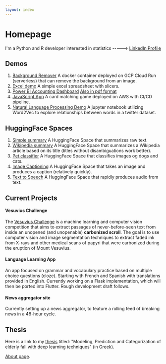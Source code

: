 ```yaml
---
layout: index
---
```



# Homepage
I'm a Python and R developer interested in statistics -----> [LinkedIn Profile](https://www.linkedin.com/in/dimitrios-alexandridis-49334b273)



## Demos

1.  [Background Remover](https://shorturl.at/cvzEG)
    A docker container deployed on GCP Cloud Run (serverless) that can remove the background from an image.
2.  [Excel demo](https://1drv.ms/x/c/c1f2105e451df39e/Ea5dTIaeEkpLuHuQ8xMRt2kBZlb2Yc3dK9lWNrJZNLhY9g?e=Bofrg6)
    A simple excel spreadsheet with slicers.
3.  [Power BI Accounting Dashboard](https://drive.google.com/file/d/1RRZjAgzBXe6BdCIeFg1qIi0CuBJMd1Mi/view?usp=sharing)
    [Also in pdf format](https://drive.google.com/file/d/1htELSPWr9nzC66PF5FfazWa6AP_Aprvd/view?usp=sharing)
4.  [JavaScript App](http://cicdgame.s3-website-us-east-1.amazonaws.com/)
    A card matching game deployed on AWS with CI/CD pipeline.
5.  [Natural Language Processing Demo](https://nbviewer.org/github/di-mitris/ml-ai-projects/blob/9c23b13b5c012005453a1713958671c35cae8e51/NLP/word2vec-demo/word2vec-demo.ipynb)
    A jupyter notebook utilizing Word2Vec to explore relationships between words in a twitter dataset.


## HuggingFace Spaces

1.  [Simple summary](https://huggingface.co/spaces/di-mitris/demo-1)
    A HuggingFace Space that summarizes raw text.
2.  [Wikipedia summary](https://huggingface.co/spaces/di-mitris/demo-2-wiki-summary)
    A HuggingFace Space that summarizes a Wikipedia article based on its title (titles without disambiguations work better).
3.  [Pet classifier](https://huggingface.co/spaces/di-mitris/classifier)
    A HuggingFace Space that classifies images og dogs and cats.
4.  [Image Captioning](https://huggingface.co/spaces/di-mitris/Fast-Captions)
    A HuggingFace Space that takes an image and produces a caption (relatively quickly).
5.  [Text to Speech](https://huggingface.co/spaces/di-mitris/TextToSpeech)
    A HuggingFace Space that rapidly produces audio from text.

## Current Projects

#### Vesuvius Challenge

The [Vesuvius Challenge](https://scrollprize.org/) is a machine learning and computer vision competition that aims to extract passages of never-before-seen text from inside an unopened (and unopenable) **carbonized scroll**. The goal is to use computer vision and image segmentation techniques to extract faded ink from X-rays and other medical scans of papyri that were carbonized during the eruption of Mount Vesuvius.

#### Language Learning App
An app focused on grammar and vocabulary practice based on multiple choice questions (cloze). Starting with French and Spanish with translations provided in English. Currently working on a Flask implementation, which will then be ported into Flutter. Rough development draft follows.

#### News aggregator site
Currently setting up a news aggregator, to feature a rolling feed of breaking news in a 48-hour cycle.

## Thesis
Here is a link to my [thesis](https://drive.google.com/file/d/1BUvra2-Q_VPrjHNwgIGKAkRCuEIoBCyn/view?usp=sharing) titled: "Modeling, Prediction and Categorization of elderly fall with deep learning techniques" (in Greek).

[About page](./about.html).

